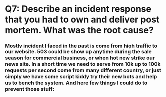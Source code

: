 # Q7: Describe an incident response that you had to own and deliver post mortem. What was the root cause?

### Mostly incident I faced in the past is come from high traffic to our website. 503 could be show up anytime during the sale season for commercial business, or when hot new strike our news site. In a short time we need to serve from 10k up to 100k requests per second come from many different country, or just simply we have some script kiddy try their new bots and help us to bench the system. And here few things I could do to prevent those stuff:

